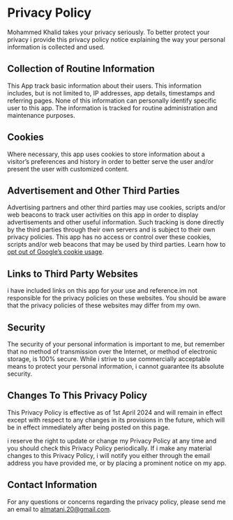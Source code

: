 # Privacy Policy

Mohammed Khalid takes your privacy seriously. To better protect your privacy i provide this privacy policy notice explaining the way your personal information is collected and used.


## Collection of Routine Information

This App track basic information about their users. This information includes, but is not limited to, IP addresses, app details, timestamps and referring pages. None of this information can personally identify specific user to this app. The information is tracked for routine administration and maintenance purposes.


## Cookies

Where necessary, this app uses cookies to store information about a visitor’s preferences and history in order to better serve the user and/or present the user with customized content.


## Advertisement and Other Third Parties

Advertising partners and other third parties may use cookies, scripts and/or web beacons to track user activities on this app in order to display advertisements and other useful information. Such tracking is done directly by the third parties through their own servers and is subject to their own privacy policies. This app has no access or control over these cookies, scripts and/or web beacons that may be used by third parties. Learn how to [opt out of Google’s cookie usage](http://www.google.com/privacy_ads.html).


## Links to Third Party Websites

i have included links on this app for your use and reference.im not responsible for the privacy policies on these websites. You should be aware that the privacy policies of these websites may differ from my own.


## Security

The security of your personal information is important to me, but remember that no method of transmission over the Internet, or method of electronic storage, is 100% secure. While i strive to use commercially acceptable means to protect your personal information, i cannot guarantee its absolute security.


## Changes To This Privacy Policy

This Privacy Policy is effective as of 1st April 2024 and will remain in effect except with respect to any changes in its provisions in the future, which will be in effect immediately after being posted on this page.

i reserve the right to update or change my Privacy Policy at any time and you should check this Privacy Policy periodically. If i make any material changes to this Privacy Policy, i will notify you either through the email address you have provided me, or by placing a prominent notice on my app.


## Contact Information

For any questions or concerns regarding the privacy policy, please send me an email to almatani.20@gmail.com.
